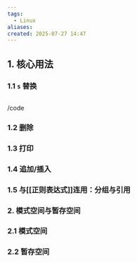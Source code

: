```yaml
---
tags:
  - Linux
aliases: 
created: 2025-07-27 14:47
---
```

## 1. 核心用法


### 1.1 `s` 替换

``` shell

```
/code



### 1.2 删除

### 1.3 打印

### 1.4 追加/插入


### 1.5 与[[正则表达式]]连用：分组与引用

### 2. 模式空间与暂存空间

### 2.1 模式空间

### 2.2 暂存空间

